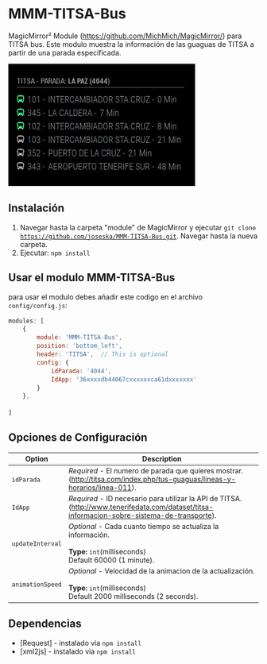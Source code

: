 # MMM-TITSA-Bus
MagicMirror² Module (https://github.com/MichMich/MagicMirror/) para TITSA bus. Este modulo muestra la información de las guaguas de TITSA a partir de una parada especificada. 

![Alt text](/screenshots/MMM-TITSA-Bus.jpg?raw=true "Screenshot")

## Instalación

1. Navegar hasta la carpeta "module" de MagicMirror y ejecutar <code>git clone https://github.com/joseska/MMM-TITSA-Bus.git</code>. Navegar hasta la nueva carpeta.
2. Ejecutar: <code>npm install</code>


## Usar el modulo MMM-TITSA-Bus

para usar el modulo debes añadir este codigo en el archivo `config/config.js`:
````javascript
modules: [
    {
		module: 'MMM-TITSA-Bus',
		position: 'bottom_left',
		header: 'TITSA',  // This is optional
		config: {
			idParada: '4044',
			IdApp: '36xxxxdb44067cxxxxxxca61dxxxxxxx'
		}
	},

]
````

## Opciones de Configuración

| Option           | Description
|----------------- |-----------
| `idParada`       | *Required* - El numero de parada que quieres mostrar. (http://titsa.com/index.php/tus-guaguas/lineas-y-horarios/linea-011).
| `IdApp   `       | *Required* - ID necesario para utilizar la API de TITSA. (http://www.tenerifedata.com/dataset/titsa-informacion-sobre-sistema-de-transporte).
| `updateInterval` | *Optional* - Cada cuanto tiempo se actualiza la información. <br><br>**Type:** `int`(milliseconds) <br>Default 60000 (1 minute).
| `animationSpeed` | *Optional* - Velocidad de la animacion de la actualización. <br><br>**Type:** `int`(milliseconds) <br>Default 2000 milliseconds (2 seconds).

## Dependencias
- [Request] - instalado via `npm install`
- [xml2js] - instalado via `npm install`

